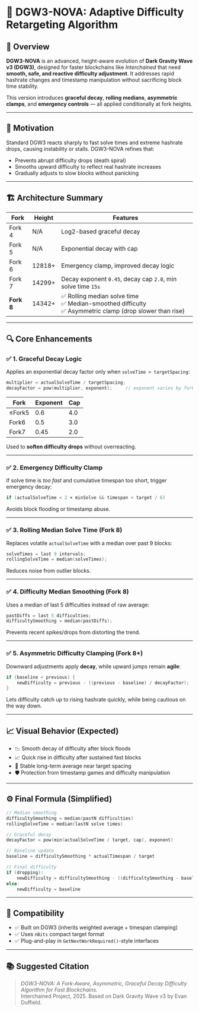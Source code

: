 # 💠 DGW3-NOVA: Adaptive Difficulty Retargeting Algorithm

## 🧠 Overview

**DGW3-NOVA** is an advanced, height-aware evolution of **Dark Gravity Wave v3 (DGW3)**, designed for faster blockchains like *Interchained* that need **smooth, safe, and reactive difficulty adjustment**. It addresses rapid hashrate changes and timestamp manipulation without sacrificing block time stability.

This version introduces **graceful decay**, **rolling medians**, **asymmetric clamps**, and **emergency controls** — all applied conditionally at fork heights.

---

## 🔧 Motivation

Standard DGW3 reacts sharply to fast solve times and extreme hashrate drops, causing instability or stalls. DGW3-NOVA refines that:

- Prevents abrupt difficulty drops (death spiral)
- Smooths upward difficulty to reflect real hashrate increases
- Gradually adjusts to slow blocks without panicking

---

## 🏗️ Architecture Summary

| Fork     | Height   | Features                                                                 |
|----------|----------|--------------------------------------------------------------------------|
| Fork 4   | N/A      | Log2-based graceful decay                                                |
| Fork 5   | N/A      | Exponential decay with cap                                               |
| Fork 6   | 12818+   | Emergency clamp, improved decay logic                                    |
| Fork 7   | 14299+   | Decay exponent `0.45`, decay cap `2.0`, min solve time `15s`             |
| **Fork 8** | 14342+ | ✅ Rolling median solve time<br>✅ Median-smoothed difficulty<br>✅ Asymmetric clamp (drop slower than rise) |

---

## 🔍 Core Enhancements

### ✅ 1. Graceful Decay Logic

Applies an exponential decay factor only when `solveTime > targetSpacing`:

```cpp
multiplier = actualSolveTime / targetSpacing;
decayFactor = pow(multiplier, exponent);     // exponent varies by fork
```

| Fork    | Exponent | Cap  |
|---------|----------|------|
| ≤Fork5  | 0.6      | 4.0  |
| Fork6   | 0.5      | 3.0  |
| Fork7   | 0.45     | 2.0  |

Used to **soften difficulty drops** without overreacting.

---

### ✅ 2. Emergency Difficulty Clamp

If solve time is *too fast* and cumulative timespan too short, trigger emergency decay:

```cpp
if (actualSolveTime < 2 × minSolve && timespan < target / 6)
```

Avoids block flooding or timestamp abuse.

---

### ✅ 3. Rolling Median Solve Time (Fork 8)

Replaces volatile `actualSolveTime` with a median over past 9 blocks:

```cpp
solveTimes = last 9 intervals;
rollingSolveTime = median(solveTimes);
```

Reduces noise from outlier blocks.

---

### ✅ 4. Difficulty Median Smoothing (Fork 8)

Uses a median of last 5 difficulties instead of raw average:

```cpp
pastDiffs = last 5 difficulties;
difficultySmoothing = median(pastDiffs);
```

Prevents recent spikes/drops from distorting the trend.

---

### ✅ 5. Asymmetric Difficulty Clamping (Fork 8+)

Downward adjustments apply **decay**, while upward jumps remain **agile**:

```cpp
if (baseline < previous) {
    newDifficulty = previous - ((previous - baseline) / decayFactor);
}
```

Lets difficulty catch up to rising hashrate quickly, while being cautious on the way down.

---

## 📈 Visual Behavior (Expected)

- 📉 Smooth decay of difficulty after block floods
- 📈 Quick rise in difficulty after sustained fast blocks
- 🎯 Stable long-term average near target spacing
- 🛡️ Protection from timestamp games and difficulty manipulation

---

## ⚙️ Final Formula (Simplified)

```cpp
// Median smoothing
difficultySmoothing = median(pastN difficulties)
rollingSolveTime = median(lastN solve times)

// Graceful decay
decayFactor = pow(min(actualSolveTime / target, cap), exponent)

// Baseline update
baseline = difficultySmoothing * actualTimespan / target

// Final difficulty
if (dropping):
    newDifficulty = difficultySmoothing - ((difficultySmoothing - baseline) / decayFactor)
else:
    newDifficulty = baseline
```

---

## 🧬 Compatibility

- ✅ Built on DGW3 (inherits weighted average + timespan clamping)
- ✅ Uses `nBits` compact target format
- ✅ Plug-and-play in `GetNextWorkRequired()`-style interfaces

---

## 📚 Suggested Citation

> *DGW3-NOVA: A Fork-Aware, Asymmetric, Graceful Decay Difficulty Algorithm for Fast Blockchains.*  
> Interchained Project, 2025. Based on Dark Gravity Wave v3 by Evan Duffield.
